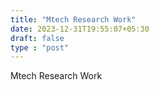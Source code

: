 ```yaml
---
title: "Mtech Research Work"
date: 2023-12-31T19:55:07+05:30
draft: false
type : "post"
---
```

Mtech Research Work
